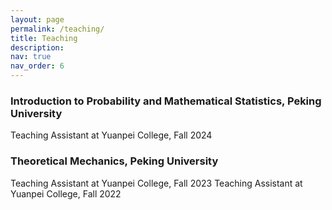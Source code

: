 ```yaml
---
layout: page
permalink: /teaching/
title: Teaching
description: 
nav: true
nav_order: 6
---
```



###  Introduction to Probability and Mathematical Statistics, Peking University
Teaching Assistant at Yuanpei College, Fall 2024

###  Theoretical Mechanics, Peking University
Teaching Assistant at Yuanpei College, Fall 2023
Teaching Assistant at Yuanpei College, Fall 2022